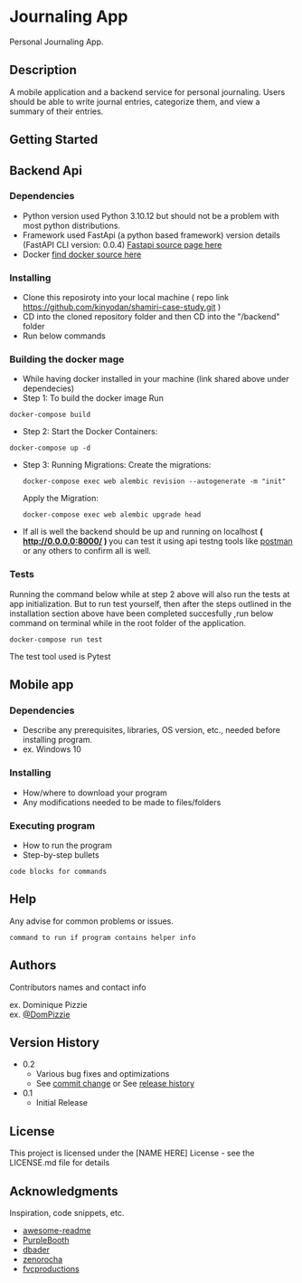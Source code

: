 # Journaling App

Personal Journaling App.

## Description

A mobile application and a backend service for personal journaling. Users should be able to write journal entries, categorize them, and view a summary of their entries.

## Getting Started

## Backend Api

### Dependencies

* Python version used Python 3.10.12 but should not be a problem with most python distributions.
* Framework used FastApi (a python based framework) version details (FastAPI CLI version: 0.0.4) <a href='https://fastapi.tiangolo.com/#installation'>Fastapi source page here</a>
* Docker <a href="https://docs.docker.com/engine/install/">find docker source here</a>

### Installing

* Clone this reposiroty into your local machine ( repo link https://github.com/kinyodan/shamiri-case-study.git )
* CD into the cloned repository folder and then CD into the "/backend" folder
* Run below commands 

### Building the docker mage 

* While having docker installed in your machine (link shared above under dependecies)
* Step 1: To build the docker image Run
```
docker-compose build
```
* Step 2: Start the Docker Containers:
```
docker-compose up -d
```
* Step 3: Running Migrations:
   Create the migrations:
   ```
   docker-compose exec web alembic revision --autogenerate -m "init"
   ```
   Apply the Migration:
   ```
   docker-compose exec web alembic upgrade head
   ```
* If all is well the backend should be up and running on localhost <strong>( http://0.0.0.0:8000/ ) </strong>
   you can test it using api testng tools like <a href="https://www.postman.com/"> postman <a/> or any others to confirm all is well.


### Tests
Running the command below while at step 2 above will also run the tests at app initialization.
But to run test yourself, then after the steps outlined in the installation section above have been completed succesfully ,run below
command on terminal while in the root folder of the application.
```
docker-compose run test 
```
The test tool used is Pytest 

## Mobile app

### Dependencies

* Describe any prerequisites, libraries, OS version, etc., needed before installing program.
* ex. Windows 10

### Installing

* How/where to download your program
* Any modifications needed to be made to files/folders

### Executing program

* How to run the program
* Step-by-step bullets
```
code blocks for commands
```

## Help

Any advise for common problems or issues.
```
command to run if program contains helper info
```

## Authors

Contributors names and contact info

ex. Dominique Pizzie  
ex. [@DomPizzie](https://twitter.com/dompizzie)

## Version History

* 0.2
    * Various bug fixes and optimizations
    * See [commit change]() or See [release history]()
* 0.1
    * Initial Release

## License

This project is licensed under the [NAME HERE] License - see the LICENSE.md file for details

## Acknowledgments

Inspiration, code snippets, etc.
* [awesome-readme](https://github.com/matiassingers/awesome-readme)
* [PurpleBooth](https://gist.github.com/PurpleBooth/109311bb0361f32d87a2)
* [dbader](https://github.com/dbader/readme-template)
* [zenorocha](https://gist.github.com/zenorocha/4526327)
* [fvcproductions](https://gist.github.com/fvcproductions/1bfc2d4aecb01a834b46)
